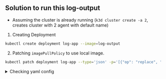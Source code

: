 ## Solution to run this log-output

- Assuming the cluster is already running (`k3d cluster create -a 2`, creates cluster with 2 agent with default name)

1. Creating Deployment

```sh
kubectl create deployment log-app --image=log-output
```

2. Patching `imagePullPolicy` to use local image.

```sh
kubectl patch deployment log-app --type='json' -p='[{"op": "replace", "path": "/spec/template/spec/containers/0/imagePullPolicy", "value": "IfNotPresent"}]'
```

<details closed>
<summary> Checking yaml config</summary>
<br>

```yaml
# kubectl get deployments.apps log-app -o yaml

apiVersion: apps/v1
kind: Deployment
metadata:
annotations:
deployment.kubernetes.io/revision: "2"
creationTimestamp: "2024-07-26T12:05:31Z"
generation: 2
labels:
app: log-app
name: log-app
namespace: default
resourceVersion: "1983"
uid: c64fc9db-b942-440b-bf2f-fe7029247477
spec:
progressDeadlineSeconds: 600
replicas: 1
revisionHistoryLimit: 10
selector:
matchLabels:
app: log-app
strategy:
rollingUpdate:
maxSurge: 25%
maxUnavailable: 25%
type: RollingUpdate
template:
metadata:
creationTimestamp: null
labels:
app: log-app
spec:
containers: - image: log-output
imagePullPolicy: IfNotPresent
name: log-output
resources: {}
terminationMessagePath: /dev/termination-log
terminationMessagePolicy: File
dnsPolicy: ClusterFirst
restartPolicy: Always
schedulerName: default-scheduler
securityContext: {}
terminationGracePeriodSeconds: 30
status:
availableReplicas: 1
conditions:

- lastTransitionTime: "2024-07-26T12:13:44Z"
lastUpdateTime: "2024-07-26T12:13:44Z"
message: Deployment has minimum availability.
reason: MinimumReplicasAvailable
status: "True"
type: Available
- lastTransitionTime: "2024-07-26T12:05:31Z"
lastUpdateTime: "2024-07-26T12:13:44Z"
message: ReplicaSet "log-app-86c5f984cc" has successfully progressed.
reason: NewReplicaSetAvailable
status: "True"
type: Progressing
observedGeneration: 2
readyReplicas: 1
replicas: 1
updatedReplicas: 1
```

</details>
